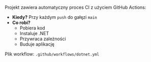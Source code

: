 Projekt zawiera automatyczny proces CI z użyciem GitHub Actions:

- **Kiedy?** Przy każdym `push` do gałęzi `main`
- **Co robi?**
  - Pobiera kod
  - Instaluje .NET
  - Przywraca zależności
  - Buduje aplikację

Plik workflow: `.github/workflows/dotnet.yml`
